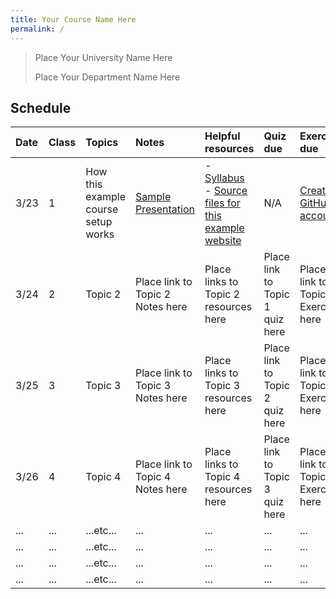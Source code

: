 ```yaml
---
title: Your Course Name Here
permalink: /
---
```


> Place Your University Name Here
>
> Place Your Department Name Here

## Schedule

| Date | Class | Topics                              | Notes                                                | Helpful resources                                                                                                              | Quiz due                        | Exercise due                                |
| :--- | :---- | :---------------------------------- | :--------------------------------------------------- | :----------------------------------------------------------------------------------------------------------------------------- | :------------------------------ | :------------------------------------------ |
| 3/23 | 1     | How this example course setup works | [Sample Presentation](./slides/sample-presentation/) | - [Syllabus](./syllabus/)<br />- [Source files for this example website](https://github.com/bloombar/example-course-materials) | N/A                             | [Create GitHub account](https://github.com) |
| 3/24 | 2     | Topic 2                             | Place link to Topic 2 Notes here                     | Place links to Topic 2 resources here                                                                                          | Place link to Topic 1 quiz here | Place link to Topic 1 Exercise here         |
| 3/25 | 3     | Topic 3                             | Place link to Topic 3 Notes here                     | Place links to Topic 3 resources here                                                                                          | Place link to Topic 2 quiz here | Place link to Topic 2 Exercise here         |
| 3/26 | 4     | Topic 4                             | Place link to Topic 4 Notes here                     | Place links to Topic 4 resources here                                                                                          | Place link to Topic 3 quiz here | Place link to Topic 3 Exercise here         |
| ...  | ...   | ...etc...                           | ...                                                  | ...                                                                                                                            | ...                             | ...                                         |
| ...  | ...   | ...etc...                           | ...                                                  | ...                                                                                                                            | ...                             | ...                                         |
| ...  | ...   | ...etc...                           | ...                                                  | ...                                                                                                                            | ...                             | ...                                         |
| ...  | ...   | ...etc...                           | ...                                                  | ...                                                                                                                            | ...                             | ...                                         |
